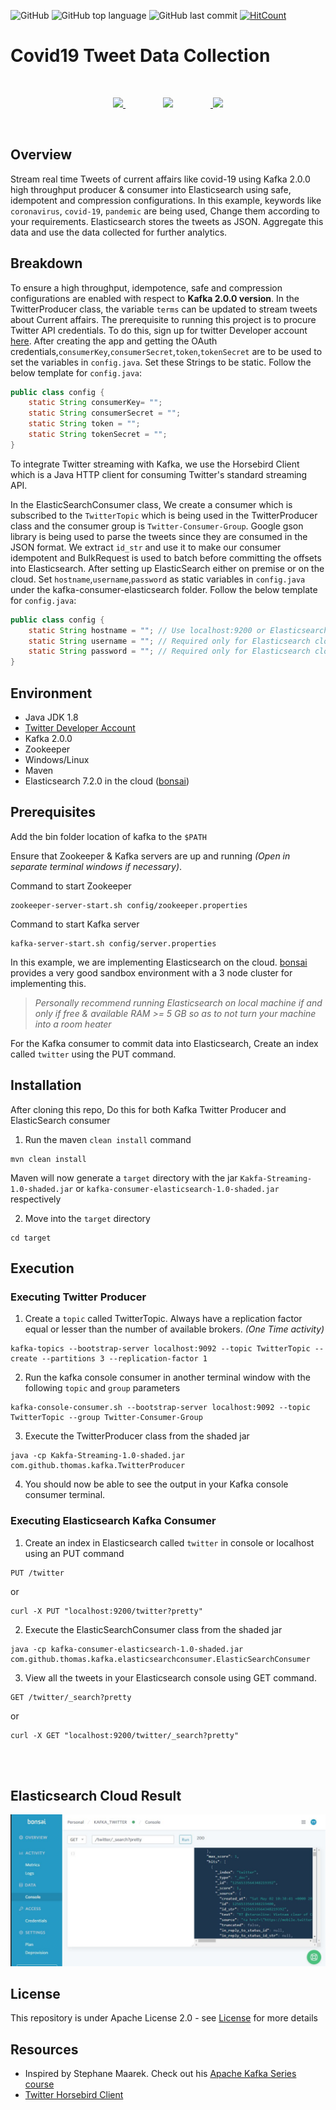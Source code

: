 ![GitHub](https://img.shields.io/github/license/Thomas-George-T/Kafka-Twitter-Streaming?style=flat-square)
![GitHub top language](https://img.shields.io/github/languages/top/Thomas-George-T/Kafka-Twitter-Streaming?style=flat-square)
![GitHub last commit](https://img.shields.io/github/last-commit/Thomas-George-T/Kafka-Twitter-Streaming?style=flat-square)
[![HitCount](http://hits.dwyl.com/Thomas-George-T/Covid19-Tweet-Data-Collection.svg)](http://hits.dwyl.com/Thomas-George-T/Covid19-Tweet-Data-Collection)


# Covid19 Tweet Data Collection
<br>
<p align="center">
	<a href="#">
		<img src="https://cdn.svgporn.com/logos/twitter.svg" width="175"  /> 	
		<img src="https://cdn.svgporn.com/logos/kafka.svg" width="300" hspace="60" />
    	<img src="https://cdn.svgporn.com/logos/elasticsearch.svg" width ="150" />
	</a>
</p>
<br>

## Overview
Stream real time Tweets of current affairs like covid-19 using Kafka 2.0.0 high throughput producer & consumer into Elasticsearch using safe, idempotent and compression configurations. In this example, keywords like `coronavirus`, `covid-19`, `pandemic` are being used, Change them according to your requirements. Elasticsearch stores the tweets as JSON. Aggregate this data and use the data collected for further analytics.

## Breakdown
To ensure a high throughput, idempotence, safe and compression configurations are enabled with respect to **Kafka 2.0.0 version**.
In the TwitterProducer class, the variable `terms` can be updated to stream tweets about Current affairs. The prerequisite to running this project is to procure Twitter API credentials. To do this, sign up for twitter Developer account [here](https://developer.twitter.com/en/apply-for-access). After creating the app and getting the OAuth credentials,`consumerKey`,`consumerSecret`,`token`,`tokenSecret` are to be used to set the variables in `config.java`. Set these Strings to be static. Follow the below template for `config.java`:

```java
public class config {
    static String consumerKey= "";
    static String consumerSecret = "";
    static String token = "";
    static String tokenSecret = "";
}
```

To integrate Twitter streaming with Kafka, we use the Horsebird Client which is a Java HTTP client for consuming Twitter's standard streaming API.

In the ElasticSearchConsumer class, We create a consumer which is subscribed to the `TwitterTopic` which is being used in the TwitterProducer class and the consumer group is `Twitter-Consumer-Group`. Google gson library is being used to parse the tweets since they are consumed in the JSON format. We extract `id_str` and use it to make our consumer idempotent and BulkRequest is used to batch before committing the offsets into Elasticsearch. After setting up ElasticSearch either on premise or on the cloud. Set `hostname`,`username`,`password` as static variables in `config.java` under the kafka-consumer-elasticsearch folder.
Follow the below template for `config.java`:

```java
public class config {
    static String hostname = ""; // Use localhost:9200 or Elasticsearch cloud URL
    static String username = ""; // Required only for Elasticsearch cloud
    static String password = ""; // Required only for Elasticsearch cloud
}
```

## Environment
- Java JDK 1.8
- [Twitter Developer Account](https://developer.twitter.com/en/apply-for-access)
- Kafka 2.0.0
- Zookeeper
- Windows/Linux
- Maven
- Elasticsearch 7.2.0 in the cloud ([bonsai](https://bonsai.io))

## Prerequisites 

Add the bin folder location of kafka to the `$PATH` 

Ensure that Zookeeper & Kafka servers are up and running *(Open in separate terminal windows if necessary)*.

Command to start Zookeeper

```
zookeeper-server-start.sh config/zookeeper.properties
```

Command to start Kafka server

```
kafka-server-start.sh config/server.properties
```

In this example, we are implementing Elasticsearch on the cloud. [bonsai](https://bonsai.io) provides a very good sandbox environment with a 3 node cluster for implementing this. 

> *Personally recommend running Elasticsearch on local machine if and only if free & available RAM >= 5 GB so as to not turn your machine into a room heater*

For the Kafka consumer to commit data into Elasticsearch, Create an index called `twitter` using the PUT command.

## Installation

After cloning this repo, Do this for both Kafka Twitter Producer and ElasticSearch consumer

1. Run the maven `clean install` command

```
mvn clean install
```

Maven will now generate a `target` directory with the jar `Kakfa-Streaming-1.0-shaded.jar` or `kafka-consumer-elasticsearch-1.0-shaded.jar` respectively

2. Move into the `target` directory

```
cd target
```

## Execution

### Executing Twitter Producer 

1. Create a `topic` called TwitterTopic. Always have a replication factor equal or lesser than the number of available brokers. *(One Time activity)*

```
kafka-topics --bootstrap-server localhost:9092 --topic TwitterTopic --create --partitions 3 --replication-factor 1
```

2. Run the kafka console consumer in another terminal window with the following `topic` and `group` parameters

```
kafka-console-consumer.sh --bootstrap-server localhost:9092 --topic TwitterTopic --group Twitter-Consumer-Group
```

3. Execute the TwitterProducer class from the shaded jar

```
java -cp Kakfa-Streaming-1.0-shaded.jar com.github.thomas.kafka.TwitterProducer
```

4. You should now be able to see the output in your Kafka console consumer terminal.

### Executing  Elasticsearch Kafka Consumer

1. Create an index in Elasticsearch called `twitter` in console or localhost using an PUT command

```
PUT /twitter
```
or 
```
curl -X PUT "localhost:9200/twitter?pretty"
```

2. Execute the ElasticSearchConsumer class from the shaded jar

```
java -cp kafka-consumer-elasticsearch-1.0-shaded.jar com.github.thomas.kafka.elasticsearchconsumer.ElasticSearchConsumer
```

3. View all the tweets in your Elasticsearch console using GET command.

```
GET /twitter/_search?pretty
```
or 
```
curl -X GET "localhost:9200/twitter/_search?pretty"
```


<br>
<br>

## Elasticsearch Cloud Result

![Tweets stored in Elasticsearch](elastisearch.JPG)

## License

This repository is under Apache License 2.0 - see [License](LICENSE.md) for more details

## Resources

- Inspired by Stephane Maarek. Check out his [Apache Kafka Series course](https://www.udemy.com/course/apache-kafka/)
- [Twitter Horsebird Client](https://github.com/twitter/hbc)
